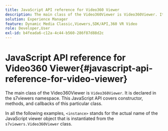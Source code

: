```yaml
---
title: JavaScript API reference for Video360 Viewer
description: The main class of the Video360Viewer is Video360Viewer. It is declared in the s7viewers namespace. This JavaScript API covers constructor, methods, and callbacks of this particular class.
solution: Experience Manager
feature: Dynamic Media Classic,Viewers,SDK/API,360 VR Video
role: Developer,User
exl-id: b4feada6-c12a-4c44-b560-286f87d88d2c
---
```

# JavaScript API reference for Video360 Viewer{#javascript-api-reference-for-video-viewer}

The main class of the Video360Viewer is `Video360Viewer`. It is declared in the s7viewers namespace. This JavaScript API covers constructor, methods, and callbacks of this particular class.

In all the following examples, `<instance>` stands for the actual name of the JavaScript viewer object that is instantiated from the `s7viewers.Video360Viewer` class.
